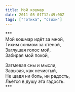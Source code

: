 ```yaml
---
title: Мой кошмар
date: 2011-05-01T12:49:00Z
tags: ["готика", "стихи"]
---
```


\*\*\*  
Мой кошмар идёт за мной,  
Тихим сонмом за стеной,  
Заглушая голос мой,  
Забирая мой покой,  

Затмевая сны и мысли,  
Завывая, как нечистый,  
Не щадя ни боль, ни радость,  
Льётся в душу эта гадость.  
\*\*\*


